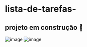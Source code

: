# lista-de-tarefas-
## projeto em construção 🚧 
![image](https://user-images.githubusercontent.com/72661974/229960409-7948ef57-d402-4ae2-a1c5-92d56086992b.png)
![image](https://user-images.githubusercontent.com/72661974/231053754-ae12105c-b547-4ae9-b91c-54c79170c31f.png)


